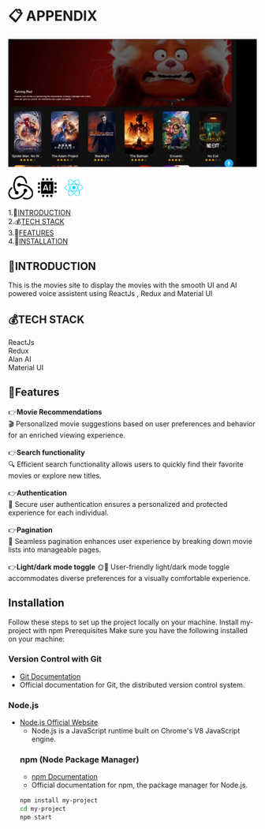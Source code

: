 # 📋 APPENDIX

![App Screenshot](public/dis.png)

<p>
  <img src="public/redux.svg" alt="Redux Logo" width="50" />
  <img src="public/ai.svg" alt="Redux Logo" width="50" />
  <img src="public/react.svg" alt="Redux Logo" width="50" />
</p>

1.🌲[INTRODUCTION](#introduction)\
2.💰[TECH STACK](#tech)\
3.🏦[FEATURES](#features)\
4.🧾[INSTALLATION](#installation)

## 🌲INTRODUCTION

This is the movies site to display the movies with the smooth UI and AI powered voice assistent using ReactJs , Redux and Material UI

## 💰TECH STACK

ReactJs\
Redux\
Alan AI\
Material UI

## 🏦Features

👉**Movie Recommendations**\
🎬 Personalized movie suggestions based on user preferences and behavior for an enriched viewing experience.\
\
👉**Search functionality**\
🔍 Efficient search functionality allows users to quickly find their favorite movies or explore new titles.\
\
👉**Authentication**\
🔐 Secure user authentication ensures a personalized and protected experience for each individual.\
\
👉**Pagination**\
📑 Seamless pagination enhances user experience by breaking down movie lists into manageable pages.\
\
👉**Light/dark mode toggle**
🌞🌚 User-friendly light/dark mode toggle accommodates diverse preferences for a visually comfortable experience.

## Installation

Follow these steps to set up the project locally on your machine.
Install my-project with npm
Prerequisites
Make sure you have the following installed on your machine:

### Version Control with Git

- [Git Documentation](https://git-scm.com/doc)
- Official documentation for Git, the distributed version control system.

### Node.js

- [Node.js Official Website](https://nodejs.org/)
  - Node.js is a JavaScript runtime built on Chrome's V8 JavaScript engine.
  ### npm (Node Package Manager)
  - [npm Documentation](https://docs.npmjs.com/)
  - Official documentation for npm, the package manager for Node.js.
  ```bash
  npm install my-project
  cd my-project
  npm start
  ```
